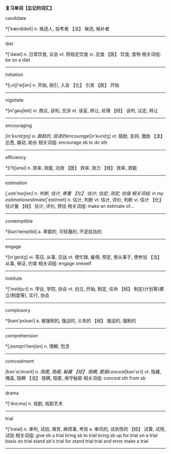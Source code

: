 **复习单词【忘记的词汇】**

candidate

*['kændideit]
n. 候选人, 投考者
【法】 候选, 候补者

------

diet

*['daiәt]
n. 日常饮食, 议会
vt. 照规定饮食
vi. 忌食
【医】 饮食, 食物
相关词组:
 be on a diet

------

initiation

*[i,niʃi'eiʃәn]
n. 开始, 指引, 入会
【化】 引发
【医】 开始

------

nigotiate

*[ni'gәuʃieit]
vi. 商议, 谈判, 交涉
vt. 谈妥, 转让, 处理
【经】 谈判, 议定, 转让

------

encouraging

*[in'kʌridʒiŋ]
a. 鼓励的, 促进的encourage*[in'kʌridʒ]
vt. 鼓励, 支持, 激励
【法】 怂恿, 煽动, 助长
相关词组:
 encourage sb to do sth

------

efficiency

*[i'fiʃәnsi]
n. 效率, 效能, 功效
【医】 效率, 效力
【经】 效率, 效能

------

estimation

*[,esti'meiʃәn]
n. 判断, 估计, 尊重
【化】 估计; 估定; 测定; 估值
相关词组:
 in my estimationestimate*['estimeit]
n. 估计, 判断
vt. 估计, 评价, 判断
vi. 估计
【化】 估计量
【经】 估计, 评价, 预估
相关词组:
 make an estimate of...

------

contemptible

*[kәn'temptibl]
a. 卑鄙的, 可轻蔑的, 不足挂齿的

------

engage

*[in'geidʒ]
vi. 答应, 从事, 交战
vt. 使忙碌, 雇佣, 预定, 使从事于, 使参加
【法】 从事, 保证, 约束
相关词组:
 engage oneself

------

institute

*['institju:t]
n. 学会, 学院, 协会
vt. 创立, 开始, 制定, 任命
【经】 制定(计划等)建立(制度等), 实行, 协会

------

complusory

*[kәm'pʌlsәri]
a. 被强制的, 强迫的, 义务的
【经】 强迫的, 强制的

------

comprehension

*[,kɒmpri'henʃәn]
n. 理解, 包含

------

comcealment

*[kәn'si:lmәnt]
n. 隐匿, 隐蔽, 躲藏
【经】 隐瞒, 匿报conceal*[kәn'si:l]
vt. 隐藏, 掩盖, 隐瞒
【法】 隐瞒, 隐匿, 保守秘密
相关词组:
 conceal sth from sb

------

drama

*['drɑ:mә]
n. 戏剧, 戏剧艺术

------

trial

*['traiәl]
n. 审判, 试验, 艰苦, 麻烦事, 考验
a. 审讯的, 试验性的
【经】 试算, 试用, 试验
相关词组:
 give sb a trial
 bring sb to trial
 bring sb up for trial
 on a trial basis
 on trial
 stand sb's trial for
 stand trial
 trial and error
 make a trial

------

